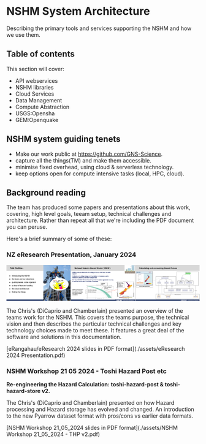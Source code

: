 # NSHM System Architecture

Describing the primary tools and services supporting the NSHM and how we use them.

## Table of contents

This section will cover: 

 - API webservices
 - NSHM libraries
 - Cloud Services
 - Data Management
 - Compute Abstraction
 - USGS:Opensha
 - GEM:Openquake  

## NSHM system guiding tenets

 - Make our work public at  https://github.com/GNS-Science.
 - capture all the things(TM) and make them accessible.
 - minimise fixed overhead, using cloud & serverless technology.
 - keep options open for compute intensive tasks (local, HPC, cloud).

## Background reading

The team has produced some papers and presentations about this work, covering, high level goals, teeam setup, technical challenges and architecture. Rather than repeat all that we're including the PDF document you can peruse. 

Here's a brief summary of some of these:

### NZ eResearch Presentation, January 2024
    
![eRangahau/eResearch 2024 slide thumbnails](./assets/eResearch-2024-thumbs.png)

The Chris's (DiCaprio and Chamberlain) presented an overview of the teams work for the NSHM. This covers the teams purpose, the technical vision
and then describes the particular technical challenges and key technology choices made to meet these. It features a great deal of the software and solutions in this documentation.

[eRangahau/eResearch 2024 slides in PDF format](./assets/eResearch 2024 Presentation.pdf) 

### NSHM Workshop 21 05 2024 - Toshi Hazard Post etc

**Re-engineering the Hazard Calculation: toshi-hazard-post & toshi-hazard-store v2.**

The Chris's (DiCaprio and Chamberlain) presented on how Hazard processing and Hazard storage has evolved and changed. An introduction to the new Pyarrow dataset format with pros/cons vs earlier data formats.

[NSHM Workshop 21_05_2024 slides in PDF format](./assets/NSHM Workshop 21_05_2024 - THP v2.pdf)



